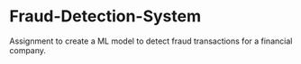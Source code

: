 # Fraud-Detection-System
Assignment to create a ML model to detect fraud transactions for a financial company.
